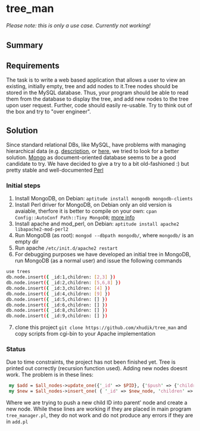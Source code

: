 # tree_man
###### Please note: this is only a use case. Currently not working!

## Summary

## Requirements
The task is to write a web based application that allows a user to view an existing, initially empty, tree and add nodes to it.Tree nodes should be stored in the MySQL database. 
Thus, your program should be able to read them from the database to display the tree, and add new nodes to the tree upon user request.  Further, code should easily re-usable. 
Try to think out of the box and try to "over engineer".

## Solution
Since standard relational DBs, like MySQL,  have problems with managing hierarchical data (e.g. [description](]http://mikehillyer.com/articles/managing-hierarchical-data-in-mysql/), 
or [here](http://stackoverflow.com/questions/5916482/php-mysql-best-tree-structure), we tried to look for a better solution.  [Mongo](https://www.mongodb.com/) as document-oriented database
seems to be a good candidate to try. We have decided to give a try to a bit old-fashioned :) but pretty stable and well-documented [Perl](https://www.perl.org/) 

### Initial steps
1. Install MongoDB, on Debian: `aptitude install mongodb mongodb-clients`
2. Install Perl driver for MongoDB, on Debian only an old version is avaiable, therfore it is better to compile on your own: `cpan Config::AutoConf Path::Tiny MongoDB`;
[more info](https://github.com/mongodb/mongo-perl-driver/blob/master/INSTALL.md)
3. Install apache and mod_perl, on Debian: `aptitude install apache2 libapache2-mod-perl2`
4. Run MongoDB (as root): `mongod --dbpath mongodb/`, where  `mongodb/` is an empty dir
5. Run apache  `/etc/init.d/apache2 restart`
6. For debugging purposes we have developed an initial tree in MongoDB, run MongoDB (as a normal user) and issue the following commands
```bash
use trees
db.node.insert({ _id:1,children: [2,3] })
db.node.insert({ _id:2,children: [5,6,8] })
db.node.insert({ _id:3,children: [4] })
db.node.insert({ _id:4,children: [9] })
db.node.insert({ _id:5,children: [] })
db.node.insert({ _id:6,children: [] })
db.node.insert({ _id:8,children: [] })
db.node.insert({ _id:9,children: [] })
```
7. clone this project `git clone https://github.com/xhudik/tree_man` and copy scripts from cgi-bin to your Apache implementation

### Status
Due to time constraints, the project has not been finished yet. Tree is printed out correctly (recursion function used). Adding new nodes doesnt work. 
The problem is in these lines:
```perl
 my $add = $all_nodes->update_one({'_id' => $PID}, {'$push' => {'children' => $new_node }});
 my $new = $all_nodes->insert_one( { '_id' => $new_node, 'children' => [] } );
```
Where we are trying to push a new child ID into parent' node and create a new node. While these lines are working if they are placed in main program `tree_manager.pl`, they do not work
and do not produce any errors if they are in `add.pl`
